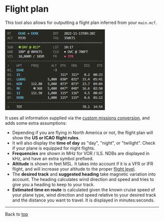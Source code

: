 Flight plan
===========

This tool also allows for outputting a flight plan inferred from your `main.mcf`.

![](flightplan.png)

It uses all information supplied via the [custom missions conversion](custom-missions.md), and adds some extra assumptions:

* Depending if you are flying in North America or not, the flight plan will show the **US or ICAO flight rules**.
* It will also display the **time of day** as "day", "night", or "twilight". Check if your plane is equipped for night flights.
* **Frequencies** are shown in MHz for VOR / ILS. NDBs are displayed in kHz, and have an extra symbol prefixed.
* **Altitude** is shown in feet MSL. It takes into account if it is a VFR or IFR flight, and will increase your altitude to the proper [flight level](https://en.wikipedia.org/wiki/Flight_level).
* The **desired track** and **suggested heading** take magnetic variation into account. The heading calculates wind direction and speed and tries to give you a heading to keep to your track.
* **Estimated time en route** is calculated given the known cruise speed of your plane type, wind direction and speed relative to your desired track and the distance you want to travel. It is displayed in minutes:seconds.

----

Back to [top](../README.md)
